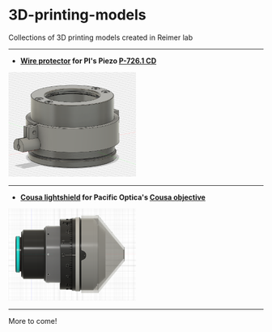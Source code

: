 # 3D-printing-models
Collections of 3D printing models created in Reimer lab

---

* **[Wire protector](./WireProtector/) for PI's Piezo [P-726.1 CD](https://www.pi-usa.us/en/products/piezo-flexure-nanopositioners/z-nanofocus-piezo-scanners-for-microscope-lenses/p-726-pifoc-high-load-objective-scanner-200380)**

<img src="WireProtector/wireProtector.png" alt="Wire Protector" title="Wire Protector for PI's Piezo 726 CD" width="50%" />

---
* **[Cousa lightshield](./Lightshield/) for Pacific Optica's [Cousa objective](https://pacificoptica.com/cousa/)**

<img src="Lightshield/Cousa_lightshield.png" alt="Cousa lightshield" title="Cousa lightshield" width="50%" />

---
More to come!